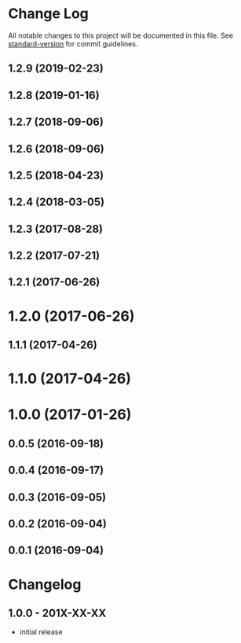 # Change Log

All notable changes to this project will be documented in this file. See [standard-version](https://github.com/conventional-changelog/standard-version) for commit guidelines.

<a name="1.2.9"></a>
## 1.2.9 (2019-02-23)



<a name="1.2.8"></a>
## 1.2.8 (2019-01-16)



<a name="1.2.7"></a>
## 1.2.7 (2018-09-06)



<a name="1.2.6"></a>
## 1.2.6 (2018-09-06)



<a name="1.2.5"></a>
## 1.2.5 (2018-04-23)



<a name="1.2.4"></a>
## 1.2.4 (2018-03-05)



<a name="1.2.3"></a>
## 1.2.3 (2017-08-28)



<a name="1.2.2"></a>
## 1.2.2 (2017-07-21)



<a name="1.2.1"></a>
## 1.2.1 (2017-06-26)



<a name="1.2.0"></a>
# 1.2.0 (2017-06-26)



<a name="1.1.1"></a>
## 1.1.1 (2017-04-26)



<a name="1.1.0"></a>
# 1.1.0 (2017-04-26)



<a name="1.0.0"></a>
# 1.0.0 (2017-01-26)



<a name="0.0.5"></a>
## 0.0.5 (2016-09-18)



<a name="0.0.4"></a>
## 0.0.4 (2016-09-17)



<a name="0.0.3"></a>
## 0.0.3 (2016-09-05)



<a name="0.0.2"></a>
## 0.0.2 (2016-09-04)



<a name="0.0.1"></a>
## 0.0.1 (2016-09-04)



# Changelog


## 1.0.0 - 201X-XX-XX

- initial release
